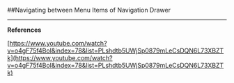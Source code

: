 ##Navigating between Menu Items of Navigation Drawer



***

**References**



[https://www.youtube.com/watch?v=o4gF75f4BoI&index=78&list=PLshdtb5UWjSp0879mLeCsDQN6L73XBZTk](https://www.youtube.com/watch?v=o4gF75f4BoI&index=78&list=PLshdtb5UWjSp0879mLeCsDQN6L73XBZTk)